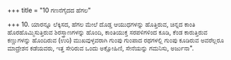 +++
title = "10 ಗಣನೆಗೈದದ ಹೆಗಲ"

+++
10. ಯಾರನ್ನೂ ಲೆಕ್ಕಿಸದ, ಹೆಗಲ ಮೇಲೆ ದೊಡ್ಡ ಆಯುಧಗಳನ್ನು ಹೊತ್ತಿರುವ, ಚಿನ್ನದ ಕಾಂತಿ ಹೊರಹೊಮ್ಮಿಸುತ್ತಿರುವ ಶಿರಸ್ತ್ರಾಣಗಳನ್ನು ಹೊಂದಿ, ಕಾಂತಿಯುಕ್ತ ಸರಪಳಿಗಳಿಂದ ಕೂಡಿ, ಕೆಂಡ ಕಾರುತ್ತಿರುವ ಕಣ್ಣುಗಳನ್ನು ಹೊಂದಿರುವ (ಉರಿ) ಮುಖವುಳ್ಳವರಾಗಿ ಗುಂಪು ಗುಂಪಾದ ರಥಗಳಲ್ಲಿ ಗುಂಪು ಕೂಡಿರುವ ಅವರೆಲ್ಲರೂ ಮಾದ್ರೇಶನ ಕಡೆಯವರು, ಇತ್ತ ಸೇರಿರುವ ಒಂದು ಅಕ್ಷೋಹಿಣಿ, ಸೇನೆಯನ್ನು ಗಮನಿಸು, ಅರ್ಜುನಾ".